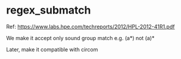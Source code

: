 # regex_submatch

Ref: https://www.labs.hpe.com/techreports/2012/HPL-2012-41R1.pdf

We make it accept only sound group match e.g. (a*) not (a)*

Later, make it compatible with circom
